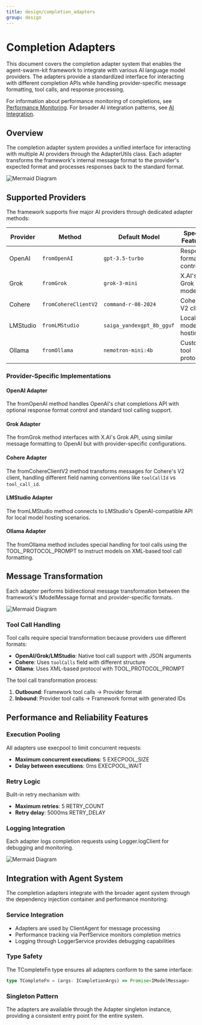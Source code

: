 ```yaml
---
title: design/completion_adapters
group: design
---
```


# Completion Adapters

This document covers the completion adapter system that enables the agent-swarm-kit framework to integrate with various AI language model providers. The adapters provide a standardized interface for interacting with different completion APIs while handling provider-specific message formatting, tool calls, and response processing.

For information about performance monitoring of completions, see [Performance Monitoring](#4.2). For broader AI integration patterns, see [AI Integration](#4).

## Overview

The completion adapter system provides a unified interface for interacting with multiple AI providers through the AdapterUtils class. Each adapter transforms the framework's internal message format to the provider's expected format and processes responses back to the standard format.

![Mermaid Diagram](./diagrams\20_Completion_Adapters_0.svg)

## Supported Providers

The framework supports five major AI providers through dedicated adapter methods:

| Provider | Method | Default Model | Special Features |
|----------|--------|---------------|------------------|
| OpenAI | `fromOpenAI` | `gpt-3.5-turbo` | Response format control |
| Grok | `fromGrok` | `grok-3-mini` | X.AI's Grok model |
| Cohere | `fromCohereClientV2` | `command-r-08-2024` | Cohere's V2 client |
| LMStudio | `fromLMStudio` | `saiga_yandexgpt_8b_gguf` | Local model hosting |
| Ollama | `fromOllama` | `nemotron-mini:4b` | Custom tool protocol |

### Provider-Specific Implementations

#### OpenAI Adapter
The fromOpenAI method handles OpenAI's chat completions API with optional response format control and standard tool calling support.

#### Grok Adapter  
The fromGrok method interfaces with X.AI's Grok API, using similar message formatting to OpenAI but with provider-specific configurations.

#### Cohere Adapter
The fromCohereClientV2 method transforms messages for Cohere's V2 client, handling different field naming conventions like `toolCallId` vs `tool_call_id`.

#### LMStudio Adapter
The fromLMStudio method connects to LMStudio's OpenAI-compatible API for local model hosting scenarios.

#### Ollama Adapter
The fromOllama method includes special handling for tool calls using the TOOL_PROTOCOL_PROMPT to instruct models on XML-based tool call formatting.

## Message Transformation

Each adapter performs bidirectional message transformation between the framework's IModelMessage format and provider-specific formats.

![Mermaid Diagram](./diagrams\20_Completion_Adapters_1.svg)

### Tool Call Handling

Tool calls require special transformation because providers use different formats:

- **OpenAI/Grok/LMStudio**: Native tool call support with JSON arguments
- **Cohere**: Uses `toolCalls` field with different structure  
- **Ollama**: Uses XML-based protocol with TOOL_PROTOCOL_PROMPT

The tool call transformation process:

1. **Outbound**: Framework tool calls → Provider format
2. **Inbound**: Provider tool calls → Framework format with generated IDs

## Performance and Reliability Features

### Execution Pooling
All adapters use execpool to limit concurrent requests:
- **Maximum concurrent executions**: 5 EXECPOOL_SIZE
- **Delay between executions**: 0ms EXECPOOL_WAIT

### Retry Logic  
Built-in retry mechanism with:
- **Maximum retries**: 5 RETRY_COUNT
- **Retry delay**: 5000ms RETRY_DELAY

### Logging Integration
Each adapter logs completion requests using Logger.logClient for debugging and monitoring.

![Mermaid Diagram](./diagrams\20_Completion_Adapters_2.svg)

## Integration with Agent System

The completion adapters integrate with the broader agent system through the dependency injection container and performance monitoring:

### Service Integration
- Adapters are used by ClientAgent for message processing
- Performance tracking via PerfService monitors completion metrics
- Logging through LoggerService provides debugging capabilities

### Type Safety
The TCompleteFn type ensures all adapters conform to the same interface:
```typescript
type TCompleteFn = (args: ICompletionArgs) => Promise<IModelMessage>
```

### Singleton Pattern
The adapters are available through the Adapter singleton instance, providing a consistent entry point for the entire system.

